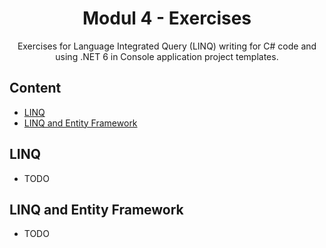 <div align="center">

<!-- title -->

# Modul 4 - Exercises

<!-- description -->

Exercises for Language Integrated Query (LINQ) writing for C# code and using .NET 6 in Console application project templates.

</div>


<!-- TOC -->

## Content

- [LINQ](#linq)
- [LINQ and Entity Framework](#linq-and-ef)

<!-- CONTENT -->

## LINQ

- TODO


## LINQ and Entity Framework

- TODO

<!-- END CONTENT -->